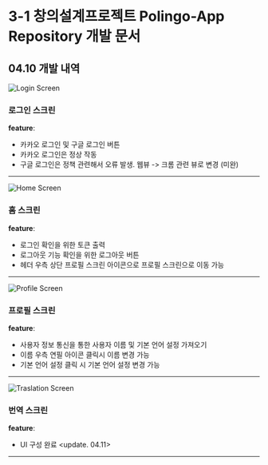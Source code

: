 # 3-1 창의설계프로젝트 Polingo-App Repository 개발 문서

## 04.10 개발 내역

![Login Screen](https://github.com/polingo-kumoh/polingo-app/assets/57749824/46d78aa5-f3e2-4908-9695-26a41a955257)

### 로그인 스크린

**feature**:

- 카카오 로그인 및 구글 로그인 버튼
- 카카오 로그인은 정상 작동
- 구글 로그인은 정책 관련해서 오류 발생. 웹뷰 -> 크롬 관련 뷰로 변경 (미완)

---

![Home Screen](https://github.com/polingo-kumoh/polingo-app/assets/57749824/c6f9996d-b76c-4d51-9ea3-cf12f8edfe07)

### 홈 스크린

**feature**:

- 로그인 확인을 위한 토큰 출력
- 로그아웃 기능 확인을 위한 로그아웃 버튼
- 헤더 우측 상단 프로필 스크린 아이콘으로 프로필 스크린으로 이동 가능

---

![Profile Screen](https://github.com/polingo-kumoh/polingo-app/assets/57749824/80bb9cd8-675c-4bcf-9982-dc7db79232d0)

### 프로필 스크린

**feature**:

- 사용자 정보 통신을 통한 사용자 이름 및 기본 언어 설정 가져오기
- 이름 우측 연필 아이콘 클릭시 이름 변경 가능
- 기본 언어 설정 클릭 시 기본 언어 설정 변경 가능

---

![Traslation Screen](https://github.com/polingo-kumoh/polingo-app/assets/57749824/96bd26d3-efb8-46e9-aeb9-dc34d9022db0)

### 번역 스크린

**feature**:

- UI 구성 완료 <update. 04.11>

---
